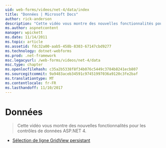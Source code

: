 ```yaml
---
uid: web-forms/videos/net-4/data/index
title: "Données | Microsoft Docs"
author: rick-anderson
description: "Cette vidéo vous montre des nouvelles fonctionnalités pour les contrôles de données ASP.NET 4."
ms.author: aspnetcontent
manager: wpickett
ms.date: 11/14/2011
ms.topic: article
ms.assetid: fdc32a00-aab5-458b-8303-67147cbd9277
ms.technology: dotnet-webforms
ms.prod: .net-framework
msc.legacyurl: /web-forms/videos/net-4/data
msc.type: chapter
ms.openlocfilehash: c35a2b5338f8f34b076c5449c3784b8241ecb807
ms.sourcegitcommit: 9a9483aceb34591c97451997036a9120c3fe2baf
ms.translationtype: MT
ms.contentlocale: fr-FR
ms.lasthandoff: 11/10/2017
---
```

<a name="data"></a>Données
====================
> Cette vidéo vous montre des nouvelles fonctionnalités pour les contrôles de données ASP.NET 4.


- [Sélection de ligne GridView persistant](aspnet-4-quick-hit-persistent-gridview-row-selection.md)
